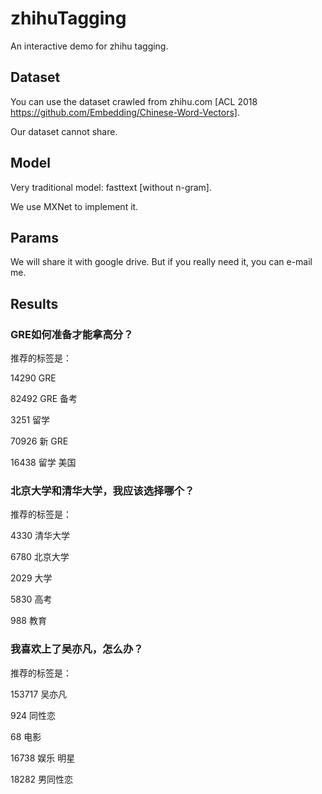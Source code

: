 # zhihuTagging
An interactive demo for zhihu tagging. 

## Dataset
You can use the dataset crawled from zhihu.com [ACL 2018 https://github.com/Embedding/Chinese-Word-Vectors].

Our dataset cannot share.

## Model
Very traditional model: fasttext [without n-gram].

We use MXNet to implement it.

## Params
We will share it with google drive. But if you really need it, you can e-mail me.

## Results
### GRE如何准备才能拿高分？

推荐的标签是：

14290	GRE

82492	GRE   备考

3251	留学

70926	新   GRE

16438	留学 美国

### 北京大学和清华大学，我应该选择哪个？

推荐的标签是：

4330	清华大学

6780	北京大学

2029	大学

5830	高考

988	教育

### 我喜欢上了吴亦凡，怎么办？

推荐的标签是：

153717	吴亦凡

924	同性恋

68	电影

16738	娱乐 明星

18282	男同性恋

